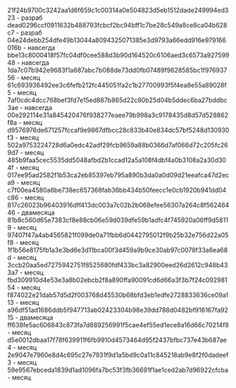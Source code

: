21f24b9700c3242aa1d6f659c1c00314a0e504823d5eb1512dade249994ed323 - разраб
dead0296ccf0911632b488793fcbcf2bc94bff1c7be28c549a8ce8ca04b628c7 - разраб
04e24debb254dfe49b13044a8094325071385e3d9793a66edd916e979166016b - навсегда
bbe13c8000418f57fc04df0cee588d3b90d164520c6106aed3c6573a92759948 - навсегда
1da7c07b942e9683f1a687abc7b088de73dd0fb07489f9628585bc1f97693756 - месяц
61c693936492ee3c6fefb212fc445051fa2c1b27700993f5f4ea8e55a89028f5 - месяц
7af0cdc4dcc768bef3fd7e15ed867b865d22c80b25d04b5ddec6ba27bddbc3ae - навсегда
00e292114e31a845420476f938277eaee79b998a3c9178435d8d57d528862f8a - месяц
d9576976de671257fccaf9e9867dfbcc28c833b40e834dc57bf5248d130930f3 - месяц
502a9753224728d6a0edc42adf29fcb9659a88b0366d7af066d72c205fc269d7 - месяц
485b9faa5cec5535dd5048afbd2b1ccad12a5a108f4dbf4a0b3108a2a30d304f - месяц
017ee95ad2582f1b53ca2eb85397eb795a890b3da0a0d09d21eeafca47d2eca9 - месяц
c7f00ea4580a6be738ec657368fab36bb434b50feecc1e0cb1920b941dd04c86 - месяц
817c26023b96403916dff413dc003a7c02b2b068efee56307a264c8f56246446 - двамесяца
81b8c560d65e7383cf8e88cb06e59d039dfe59b1adfc4f745920a06ff9d58119 - месяц
97407f47a4ab4565821f099de0a71fbb6d0442795012f9b25b32e756d22a05f8 - месяц
1f1b56e8175fb1a3e3bd6e3d11bca00f3d459a9b9ce30ab97c0078f33a6ea68d - месяц
3ccb20aa5ed7275942751f8525680fdf433bc3a82900eed26d2612c948b433a7 - месяц
fbd309910d4e53e3a8b02ebcb2f8a890ffa90091cd6d66a3f3b7f24c09298154 - месяц
f874022e21dab57d5d2f003768d45530b68bfd3eb1edfe2728833636ce09a113 - месяц
a96df51ad1686ddb5f947713ab02423304b98e39dd788d0482bf916167fa9215 - двамесяца
ff638fe5ac606843c873fa7d889256991f5cae4ef55ed1ece8a16d66c70214f8 - месяц
d5e0012dbaa17f78f639911f6fb9910d4573464d95f2437bfbc737e43b687ae4 - месяц
2e9047e7960e8d4c695c27e7931f9d1a5bd9c0a11c845218ab9e8f2f0dadeef3 - месяц
59e9567ebceda1839d1ad1096fa7bc53f3fb36691f1ae1ced2ab7d96922cfcba - месяц
